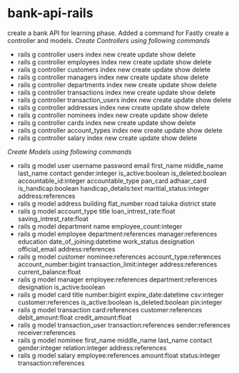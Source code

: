 # bank-api-rails
create a bank API for learning phase.
Added a command for Fastly create a controller and models.
*Create Controllers using following commands*
- rails g controller users index new create update show delete
- rails g controller employees index new create update show delete
- rails g controller customers index new create update show delete
- rails g controller managers index new create update show delete
- rails g controller departments index new create update show delete
- rails g controller transactions index new create update show delete
- rails g controller transaction_users index new create update show delete
- rails g controller addresses index new create update show delete
- rails g controller nominees index new create update show delete
- rails g controller cards index new create update show delete
- rails g controller account_types index new create update show delete
- rails g controller salary index new create update show delete

*Create Models using following commands*
- rails g model user username password email first_name middle_name last_name contact gender:integer is_active:boolean is_deleted:boolean accountable_id:integer accountable_type pan_card adhaar_card is_handicap:boolean handicap_details:text maritial_status:integer address:references
- rails g model address building flat_number road taluka district state
- rails g model account_type title loan_intrest_rate:float saving_intrest_rate:float
- rails g model department name employee_count:integer
- rails g model employee  department:references manager:references education date_of_joining:datetime work_status designation official_email address:references
- rails g model customer nominee:references account_type:references account_number:bigint transaction_limit:integer address:references current_balance:float
- rails g model manager employee:references department:references designation is_active:boolean
- rails g model card title number:bigint expire_date:datetime csv:integer customer:references is_active:boolean is_deleted:boolean pin:integer
- rails g model transaction card:references customer:references debit_amount:float credit_amount:float
- rails g model transaction_user transaction:references sender:references receiver:references
- rails g model nominee first_name middle_name last_name contact gender:integer relation:integer address:references
- rails g model salary employee:references amount:float status:integer transaction:references
